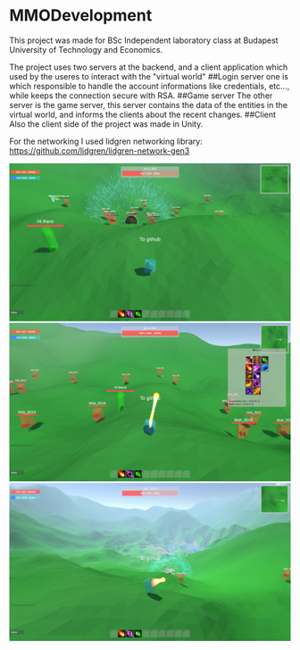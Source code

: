 # MMODevelopment

This project was made for BSc Independent laboratory class at Budapest University of Technology and Economics.

The project uses two servers at the backend, and a client application which used by the useres to interact with the "virtual world"
##Login server
one is which responsible to handle the account informations like credentials, etc..., while keeps the connection secure with RSA.
##Game server
The other server is the game server, this server contains the data of the entities in the virtual world, and informs the clients about the recent changes.
##Client
Also the client side of the project was made in Unity.

For the networking I used lidgren networking library: https://github.com/lidgren/lidgren-network-gen3 

![Ability: Singularity](https://github.com/FeXyK/MMODevelopment/blob/master/Images/MMO1.png)
![Ability: Fireball](https://github.com/FeXyK/MMODevelopment/blob/master/Images/MMO2.png)
![Ability: Singularity](https://github.com/FeXyK/MMODevelopment/blob/master/Images/MMO3.png)


